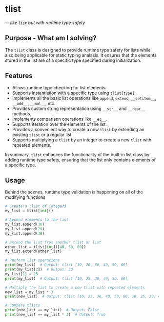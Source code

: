# tlist
-- _like `list` but with runtime type safety_

## Purpose - What am I solving?
The `tlist` class is designed to provide runtime type safety for lists while also being applicable for static typing analasis. It ensures that the elements stored in the list are of a specific type specified during initialization.


## Features
* Allows runtime type checking for list elements.
* Supports instantiation with a specific type using `tlist[type]`.
* Implements all the basic list operations like `append`, `extend`, `__setitem__`, `__add__`, `__mul__`, etc.
* Provides custom string representation using `__str__` and `__repr__` methods.
* Implements comparison operations like `__eq__`.
* Supports iteration over the elements of the list.
* Provides a convenient way to create a new `tlist` by extending an existing `tlist` or a regular list.
* Supports multiplying a `tlist` by an integer to create a new `tlist` with repeated elements.

In summary, `tlist` enhances the functionality of the built-in list class by adding runtime type safety, ensuring that the list only contains elements of a specific type.

## Usage
Behind the scenes, runtime type validation is happening on all of the modifying functions
```python
# Create a tlist of integers
my_list = tlist[int]()

# Append elements to the list
my_list.append(10)
my_list.append(20)
my_list.append(30)

# Extend the list from another tlist or list
other_list = tlist[int]([40, 50, 60])
my_list.extend(other_list)

# Perform list operations
print(my_list)  # Output: tlist [10, 20, 30, 40, 50, 60]
print(my_list[2])  # Output: 30
my_list[1] = 25
print(my_list)  # Output: tlist [10, 25, 30, 40, 50, 60]

# Multiply the list to create a new tlist with repeated elements
new_list = my_list * 3
print(new_list)  # Output: tlist [10, 25, 30, 40, 50, 60, 10, 25, 30, 40, 50, 60, 10, 25, 30, 40, 50, 60]

# Compare tlists
print(new_list == my_list)  # Output: False
print(new_list == my_list * 3)  # Output: True
```
